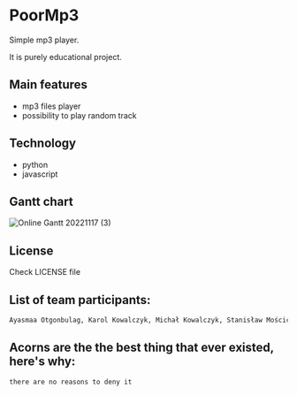 # PoorMp3

Simple mp3 player.

It is purely educational project.

## Main features

- mp3 files player
- possibility to play random track

## Technology

- python
- javascript
## Gantt chart
![Online Gantt 20221117 (3)](https://user-images.githubusercontent.com/115214461/202562923-d0c4484e-f9a8-4924-8725-c1783b6f045b.png)
## License

Check LICENSE file

## List of team participants:
```sh
Ayasmaa Otgonbulag, Karol Kowalczyk, Michał Kowalczyk, Stanisław Mościcki, Tomasz Madeja, Maksym Szemer
```

## Acorns are the the best thing that ever existed, here's why:
```sh
there are no reasons to deny it
```
